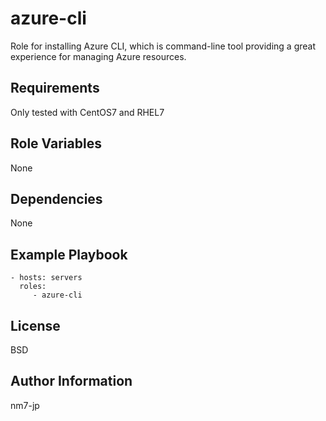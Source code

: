 azure-cli
=========

Role for installing Azure CLI, which is command-line tool providing a great experience for managing Azure resources.

Requirements
------------

Only tested with CentOS7 and RHEL7

Role Variables
--------------

None

Dependencies
------------

None

Example Playbook
----------------

    - hosts: servers
      roles:
         - azure-cli

License
-------

BSD

Author Information
------------------

nm7-jp
